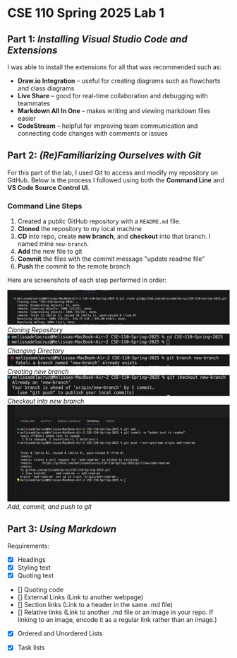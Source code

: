 # CSE 110 Spring 2025 Lab 1

## Part 1: ***Installing Visual Studio Code and Extensions***

I was able to install the extensions for all that was recommended such as:

- **Draw.io Integration** – useful for creating diagrams such as flowcharts and class diagrams  
- **Live Share** – good for real-time collaboration and debugging with teammates  
- **Markdown All In One** – makes writing and viewing markdown files easier  
- **CodeStream** – helpful for improving team communication and connecting code changes with comments or issues

## Part 2: ***(Re)Familiarizing Ourselves with Git***

For this part of the lab, I used Git to access and modify my repository on GitHub. Below is the process I followed using both the **Command Line** and **VS Code Source Control UI**.

### Command Line Steps

1. Created a public GitHub repository with a `README.md` file.
2. **Cloned** the repository to my local machine
3. **CD** into repo, create **new branch**, and **checkout** into that branch. I named mine `new-branch`.
4. **Add** the new file to git
5. **Commit** the files with the commit message "update readme file"
6. **Push** the commit to the remote branch

Here are screenshots of each step performed in order:

![Cloning repository](lab1%20screenshots/cloning.png)
*Cloning Repository*
![Changing directory](lab1%20screenshots/cd.png)
*Changing Directory*
![Creating new branch](lab1%20screenshots/branch.png)
*Creating new branch*
![Checkout new branch](lab1%20screenshots/checkout.png)
*Checkout into new branch*
![add file to git](lab1%20screenshots/add_commit_push.png)
*Add, commit, and push to git*





## Part 3: ***Using Markdown***

Requirements: 
- [x] Headings  
- [x] Styling text  
- [x] Quoting text  
- [] Quoting code  
- [] External Links (Link to another webpage)  
- [] Section links (Link to a header in the same .md file)  
- [] Relative links (Link to another .md file or an image in your repo. If linking to an image, encode it as a regular link rather than an image.)  
- [x] Ordered and Unordered Lists  
- [x] Task lists  

